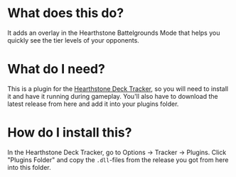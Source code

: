 # What does this do?

It adds an overlay in the Hearthstone Battelgrounds Mode that helps you quickly see the tier levels of your opponents.

# What do I need?

This is a plugin for the [Hearthstone Deck Tracker](https://github.com/HearthSim/Hearthstone-Deck-Tracker), so you will need to install it and have it running during gameplay. You'll also have to download the latest release from here and add it into your plugins folder.

# How do I install this?

In the Hearthstone Deck Tracker, go to Options -> Tracker -> Plugins. Click "Plugins Folder" and copy the `.dll`-files from the release you got from here into this folder.
